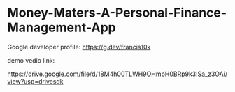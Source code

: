 # Money-Maters-A-Personal-Finance-Management-App
Google developer profile:
https://g.dev/francis10k 

demo vedio link:

https://drive.google.com/file/d/18M4h00TLWH9OHmpH0BRp9k3ISa_z3OAi/view?usp=drivesdk
